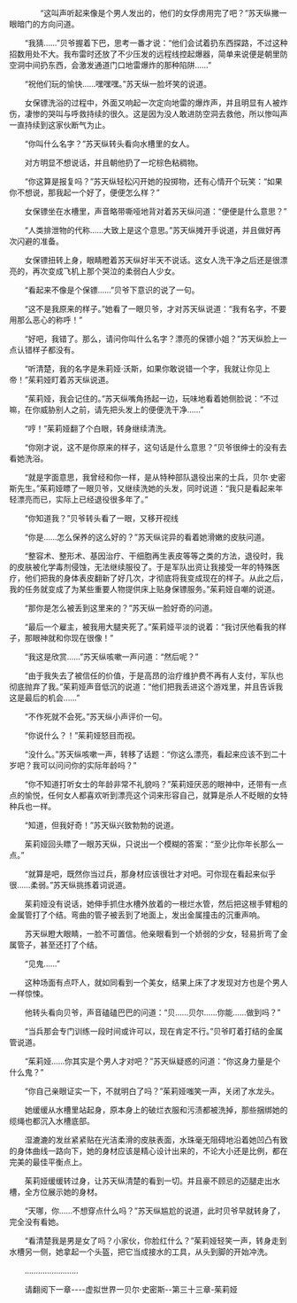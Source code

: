 <div class="read-content j_readContent" id="">
                <p>　　　　“这叫声听起来像是个男人发出的，他们的女俘虏用完了吧？”苏天纵撇一眼暗门的方向问道。<p>　　“我猜……”贝爷握着下巴，思考一番才说：“他们会试着扔东西探路，不过这种招数用处不大。我布雷时还放了不少压发的远程线控起爆器，简单来说便是朝里防空洞中间扔东西，会激发通道门口地雷爆炸的那种陷阱……”<p>　　“祝他们玩的愉快……嘿嘿嘿。”苏天纵一脸坏笑的说道。<p>　　女保镖洗浴的过程中，外面又响起一次定向地雷的爆炸声，并且明显有人被炸伤，凄惨的哭叫与呼救持续的很久。这是因为没人敢进防空洞去救他，所以惨叫声一直持续到这家伙断气为止。<p>　　“你叫什么名字？”苏天纵转头看向水槽里的女人。<p>　　对方明显不想说话，并且朝他扔了一坨棕色粘稠物。<p>　　“你这算是报复吗？”苏天纵轻松闪开她的投掷物，还有心情开个玩笑：“如果你不想说，那我起一个好了，便便怎么样？”<p>　　女保镖坐在水槽里，声音略带嘶哑地背对着苏天纵问道：“便便是什么意思？”<p>　　“人类排泄物的代称……大致上是这个意思。”苏天纵摊开手说道，并且做好再次闪避的准备。<p>　　女保镖扭转上身，眼睛瞪着苏天纵好半天不说话。这女人洗干净之后还是很漂亮的，再次变成飞机上那个哭泣的柔弱白人少女。<p>　　“看起来不像是个保镖……”贝爷下意识的说了一句。<p>　　“这不是我原来的样子。”她看了一眼贝爷，才对苏天纵说道：“我有名字，不要用那么恶心的称呼！”<p>　　“好吧，我错了。那么，请问你叫什么名字？漂亮的保镖小姐？”苏天纵脸上一点认错样子都没有。<p>　　“听清楚，我的名字是朱莉娅·沃斯，如果你敢说错一个字，我就让你见上帝！”茱莉娅盯着苏天纵说道。<p>　　“茱莉娅，我会记住的。”苏天纵嘴角扬起一边，玩味地看着她侧脸说：“不过嘛，在你威胁别人之前，请先把头发上的便便洗干净……”<p>　　“哼！”茱莉娅翻了个白眼，转身继续清洗。<p>　　“你刚才说，这不是你原来的样子，这句话是什么意思？”贝爷很绅士的没有去看她洗浴。<p>　　“就是字面意思，我曾经和你一样，是从特种部队退役出来的士兵，贝尔·史密斯先生。”茱莉娅瞟了一眼贝爷，又继续洗她的头发，同时说道：“我只是看起来年轻漂亮而已，实际上已经退役很多年了。”<p>　　“你知道我？”贝爷转头看了一眼，又移开视线<p>　　“你是……怎么保养的这么好的？”苏天纵诧异的看着她滑嫩的皮肤问道。<p>　　“整容术、整形术、基因治疗、干细胞再生表皮等等之类的方法，退役时，我的皮肤被化学毒剂侵蚀，无法继续服役了。于是军队出资让我接受一年的特殊医疗，他们把我的身体表皮翻新了好几次，才彻底将我变成现在的样子。从此之后，我的任务就变成了为某些重要人物提供床上贴身保镖服务。”茱莉娅自嘲的说道。<p>　　“那你是怎么被丢到这里来的？”苏天纵一脸好奇的问道。<p>　　“最后一个雇主，被我用大腿夹死了。”茱莉娅平淡的说着：“我讨厌他看我的样子，那眼神就和你现在很像！”<p>　　“我这是欣赏……”苏天纵咳嗽一声问道：“然后呢？”<p>　　“由于我失去了被信任的价值，于是高昂的治疗维护费不再有人支付，军队也彻底抛弃了我。”茱莉娅声音低沉的说道：“他们把我丢进这个游戏里，并且告诉我这是最后的机会……”<p>　　“不作死就不会死。”苏天纵小声评价一句。<p>　　“你说什么？！”茱莉娅怒目而视。<p>　　“没什么。”苏天纵咳嗽一声，转移了话题：“你这么漂亮，看起来应该不到二十岁吧？我可以问问你的实际年龄吗？”<p>　　“你不知道打听女士的年龄非常不礼貌吗？”茱莉娅厌恶的眼神中，还带有一点点的愉悦，任何女人都喜欢听到漂亮这个词来形容自己，就算是杀人不眨眼的女特种兵也一样。<p>　　“知道，但我好奇！”苏天纵兴致勃勃的说道。<p>　　茱莉娅回头瞟了一眼苏天纵，只说出一个模糊的答案：“至少比你年长那么一点。”<p>　　“就算是吧，既然你当过兵，那身材应该很壮才对吧。可你现在看起来似乎很……柔弱。”苏天纵挑拣着词说道。<p>　　茱莉娅没有说话，她伸手抓住水槽外放着的一根烂水管，然后把这根手臂粗的金属管打了个结。弯曲的管子被丢到了地面上，发出金属撞击的沉重声响。<p>　　苏天纵瞪大眼睛，一脸不可置信。他亲眼看到一个娇弱的少女，轻易折弯了金属管子，甚至还打了个结。<p>　　“见鬼……”<p>　　这种场面有点吓人，就如同看到一个美女，结果上床了才发现对方也是个男人一样惊悚。<p>　　他转头看向贝爷，声音磕磕巴巴的问道：“贝……贝尔……你能……做到吗？”<p>　　“当兵那会专门训练一段时间或许可以，现在肯定不行。”贝爷盯着打结的金属管说道。<p>　　“茱莉娅……你其实是个男人才对吧？”苏天纵疑惑的问道：“你这身力量是个什么鬼？”<p>　　“你自己亲眼证实一下，不就明白了吗？”茱莉娅嗤笑一声，关闭了水龙头。<p>　　她缓缓从水槽里站起身，原本身上的破烂衣服和污渍都被洗掉，那些捆绑她的缆绳也都沉入水槽底部。<p>　　湿漉漉的发丝紧紧贴在光洁柔滑的皮肤表面，水珠毫无阻碍地沿着她凹凸有致的身体曲线一路向下，她的身材应该是精心设计出来的，不论大小还是比例，都在完美的最佳平衡点上。<p>　　茱莉娅缓缓转过身，让苏天纵清楚的看到一切。并且豪不顾忌的迈腿走出水槽，全方位展示她的身材。<p>　　“天哪，你……不想穿点什么吗？”苏天纵尴尬的说道，此时贝爷早就转身了，完全没有看她。<p>　　“看清楚我是男是女了吗？小家伙，你脸红什么？”茱莉娅轻笑一声，转身走到水槽另一侧，她拿起一个头盔，把它当成接水的工具，从头到脚的开始冲洗。<p>　　……………………<p>　　请翻阅下一章----虚拟世界一贝尔·史密斯--第三十三章-茱莉娅<p>　　<p> 
            </div>